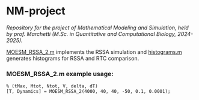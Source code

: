 # NM-project
_Repository for the project of Mathematical Modeling and Simulation, held by prof. Marchetti (M.Sc. in Quantitative and Computational Biology, 2024-2025)._

[MOESM_RSSA_2.m](https://github.com/Sara-Baldinelli/NM-project/blob/main/code/MOESM4_RSSA_2.m) implements the RSSA simulation and [histograms.m](https://github.com/Sara-Baldinelli/NM-project/blob/main/code/histograms.m) generates histograms for RSSA and RTC comparison.

### MOESM_RSSA_2.m example usage:
```
% (tMax, Mtot, Ntot, V, delta, dT)
[T, Dynamics] = MOESM_RSSA_2(4000, 40, 40, -50, 0.1, 0.0001); 
```
